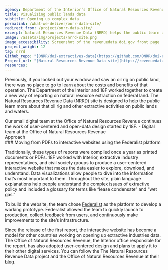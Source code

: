 ```yaml
---
agency: Department of the Interior’s Office of Natural Resources Revenue
title: Visualizing public lands data
subtitle: Opening up complex data
permalink: /what-we-deliver/onrr-data-site/
redirect_from: /project/onrr-data-site/
excerpt: Natural Resources Revenue Data (NRRD) helps the public learn about extractive activities on public lands and waters.
Image: /assets/img/projects/nrrd-site.png
image_accessibility: Screenshot of the revenuedata.doi.gov front page
project_weight: 12
tag: nrrd
Github_repo: "[ONRR/doi-extractives-data](https://github.com/ONRR/doi-extractives-data)"
Project_url: "[Natural Resources Revenue Data site](https://revenuedata.doi.gov/)"
resources:
---
```


Previously, if you looked out your window and saw an oil rig on public
land, there was no place to go to learn about the costs and benefits of
that operation. The Department of the Interior and 18F worked together
to create a new way of reporting on natural resource extraction on
federal land. The Natural Resources Revenue Data (NRRD) site is designed
to help the public learn more about that oil rig and other extractive
activities on public lands and waters.

<div class="testimonial-blockquote">
Our small digital team at the Office of Natural Resources Revenue continues the work of user-centered and open-data design started by 18F.
    <span>- Digital team at the Office of Natural Resources Revenue</span>
</div>

<div class="small-caps">Approach</div>
### Moving from PDFs to interactive websites using the Federalist platform

Traditionally, these types of reports were compiled once a year as
printed documents or PDFs. 18F worked with Interior, extractive industry
representatives, and civil society groups to produce a user-centered
interactive website that makes the data easier to explore, download, and
understand. Data visualizations allow people to dive into the
information that’s most important to them. Throughout the site, plain
language explanations help people understand the complex issues of
extractive policy and included a glossary for terms like “lease
condensate” and “wet gas.”

To build the website, the team chose
[Federalist](https://federalist.18f.gov/) as the platform to develop a
working prototype. Federalist allowed the team to quickly launch to
production, collect feedback from users, and continuously make
improvements to the site’s infrastructure.

Since the release of the first report, the interactive website has
become a model for other countries working on opening up extractive
industries data. The Office of Natural Resources Revenue, the Interior
office responsible for the report, has also adopted user-centered design
and plans to apply it to their other digital services. You can follow
the The Natural Resources Revenue Data project and the Office of Natural
Resources Revenue at their [blog](https://revenuedata.doi.gov/blog/).
